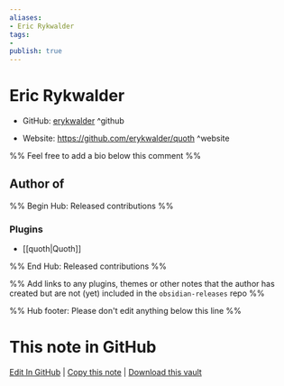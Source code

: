 ```yaml
---
aliases:
- Eric Rykwalder
tags:
- 
publish: true
---
```


# Eric Rykwalder

- GitHub: [erykwalder](https://github.com/erykwalder/) ^github
<!-- - Discord: `@` ^discord-->
- Website: <https://github.com/erykwalder/quoth> ^website
<!-- - [[Publish sites|Publish site]]: <https://> ^publish-->

%% Feel free to add a bio below this comment %%


## Author of

%% Begin Hub: Released contributions %%
### Plugins
- [[quoth|Quoth]]

%% End Hub: Released contributions %%

%% Add links to any plugins, themes or other notes that the author has created but are not (yet) included in the `obsidian-releases` repo %%

<!--
### Unlisted plugins
-->

<!--
### Others
-->

<!--
## Sponsor this author
-->

<!-- - [[GitHub sponsors]]: [Sponsor @erykwalder on GitHub Sponsors](https://github.com/sponsors/erykwalder) ^github-sponsor-->
<!-- - [[Buy me a coffee]]: <https://> ^buy-me-a-coffee-->
<!-- - [[PayPal]]: <https://> ^paypal-->
<!-- - [[Patreon]]: <https://> ^patreon-->

<!--
## Follow this author
-->

<!-- - [[YouTube Channels|On YouTube]]: <https://> ^youtube-->
<!-- - Twitter: <https://> ^twitter-->
<!-- - ... -->

%% Hub footer: Please don't edit anything below this line %%

# This note in GitHub

<span class="git-footer">[Edit In GitHub](https://github.dev/obsidian-community/obsidian-hub/blob/main/01%20-%20Community/People/erykwalder.md "git-hub-edit-note") | [Copy this note](https://raw.githubusercontent.com/obsidian-community/obsidian-hub/main/01%20-%20Community/People/erykwalder.md "git-hub-copy-note") | [Download this vault](https://github.com/obsidian-community/obsidian-hub/archive/refs/heads/main.zip "git-hub-download-vault") </span>
